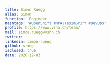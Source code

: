 ```yaml
---
title: Simon Rüegg
alias: Simon
function:  Engineer
hashtags: "#OpenShift #MrAllesimGriff #DevOps"
profile: https://www.vshn.ch/team/
mail: simon.ruegg@vshn.ch
twitter:
linkedin: simon-ruegg
github: srueg
isClosed: true
date: 2020-12-03
---
```

